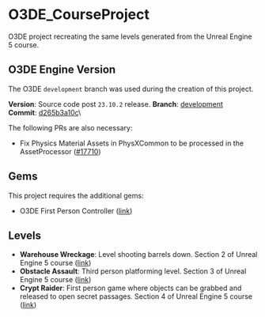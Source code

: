 # O3DE_CourseProject
O3DE project recreating the same levels generated from the Unreal Engine 5 course.

## O3DE Engine Version

The O3DE `development` branch was used during the creation of this project.

**Version**: Source code post `23.10.2` release.
**Branch**: [development](https://github.com/o3de/o3de/commits/development)\
**Commit**: [d265b3a10c](https://github.com/o3de/o3de/commit/d265b3a10c5da659091a7567cf34d4d7540209c0)\

The following PRs are also necessary:

- Fix Physics Material Assets in PhysXCommon to be processed in the AssetProcessor ([#17710](https://github.com/o3de/o3de/pull/17710))

## Gems

This project requires the additional gems:

- O3DE First Person Controller ([link](https://github.com/Porcupine-Factory/FirstPersonController/tree/main))

## Levels

- **Warehouse Wreckage**: Level shooting barrels down. Section 2 of Unreal Engine 5 course ([link](https://www.udemy.com/course/unrealcourse/learn/lecture/31757886#overview))
- **Obstacle Assault**: Third person platforming level. Section 3 of Unreal Engine 5 course ([link](https://www.udemy.com/course/unrealcourse/learn/lecture/31759888#overview))
- **Crypt Raider**: First person game where objects can be grabbed and released to open secret passages. Section 4 of Unreal Engine 5 course ([link](https://www.udemy.com/course/unrealcourse/learn/lecture/31760146#overview))
